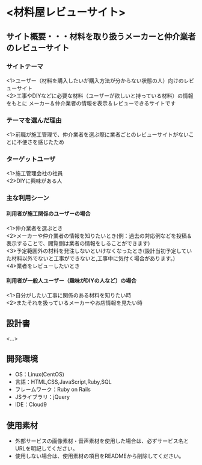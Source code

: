 # <材料屋レビューサイト>

## サイト概要・・・材料を取り扱うメーカーと仲介業者のレビューサイト
### サイトテーマ
<1>ユーザー（材料を購入したいが購入方法が分からない状態の人）向けのレビューサイト<br>
<2>工事やDIYなどに必要な材料（ユーザーが欲しいと持っている材料）の情報をもとに メーカー＆仲介業者の情報を表示＆レビューできるサイトです

### テーマを選んだ理由
<1>前職が施工管理で、仲介業者を選ぶ際に業者ごとのレビューサイトがないことに不便さを感じたため

### ターゲットユーザ
<1>施工管理会社の社員<br>
<2>DIYに興味がある人

### 主な利用シーン

#### 利用者が施工関係のユーザーの場合<br>
<1>仲介業者を選ぶとき<br>
<2>メーカーや仲介業者の情報を知りたいとき(例：過去の対応例などを投稿＆表示することで、閲覧側は業者の情報をしることができます)<br>
<3>予定範囲外の材料を発注しないといけなくなったとき(設計当初予定していた材料以外でないと工事ができないと,工事中に気付く場合があります。)<br>
<4>業者をレビューしたいとき

#### 利用者が一般人ユーザー（趣味がDIYの人など）の場合<br>
<1>自分がしたい工事に関係のある材料を知りたい時<br>
<2>またそれを扱っているメーカーやお店情報を見たい時

## 設計書
<...>

## 開発環境
- OS：Linux(CentOS)
- 言語：HTML,CSS,JavaScript,Ruby,SQL
- フレームワーク：Ruby on Rails
- JSライブラリ：jQuery
- IDE：Cloud9

## 使用素材
- 外部サービスの画像素材・音声素材を使用した場合は、必ずサービス名とURLを明記してください。
- 使用しない場合は、使用素材の項目をREADMEから削除してください。
